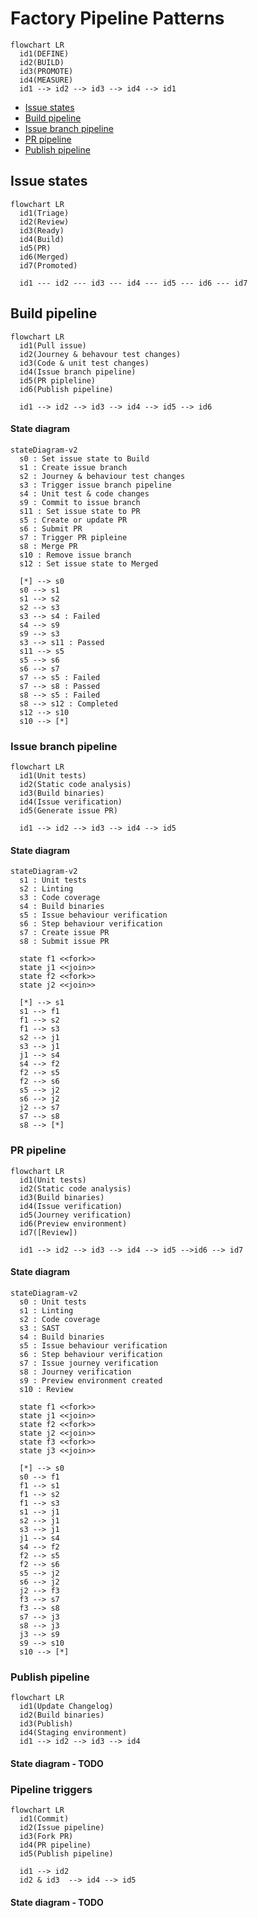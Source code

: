 # Factory Pipeline Patterns
<!-- TODO: Description of continuous engineering pipeline -->

```mermaid
flowchart LR
  id1(DEFINE)
  id2(BUILD)
  id3(PROMOTE)
  id4(MEASURE)
  id1 --> id2 --> id3 --> id4 --> id1
```

<!-- TOC -->
- [Issue states](#issue-states)
- [Build pipeline](#build-pipeline)
- [Issue branch pipeline](#issue-branch-pipeline)
- [PR pipeline](#pr-pipeline)
- [Publish pipeline](#publish-pipeline)
<!-- /TOC -->

## Issue states
<!-- TODO: Description of issue states -->

```mermaid
flowchart LR
  id1(Triage)
  id2(Review)
  id3(Ready)
  id4(Build)
  id5(PR)
  id6(Merged)
  id7(Promoted)
  
  id1 --- id2 --- id3 --- id4 --- id5 --- id6 --- id7
```

## Build pipeline
<!-- TODO: Description of build pipeline -->

```mermaid
flowchart LR
  id1(Pull issue)
  id2(Journey & behavour test changes)
  id3(Code & unit test changes)
  id4(Issue branch pipeline)
  id5(PR pipleline)
  id6(Publish pipeline)
  
  id1 --> id2 --> id3 --> id4 --> id5 --> id6
```

#### State diagram
```mermaid
stateDiagram-v2
  s0 : Set issue state to Build
  s1 : Create issue branch
  s2 : Journey & behaviour test changes
  s3 : Trigger issue branch pipeline
  s4 : Unit test & code changes
  s9 : Commit to issue branch
  s11 : Set issue state to PR
  s5 : Create or update PR
  s6 : Submit PR
  s7 : Trigger PR pipleine
  s8 : Merge PR
  s10 : Remove issue branch
  s12 : Set issue state to Merged
  
  [*] --> s0
  s0 --> s1
  s1 --> s2
  s2 --> s3
  s3 --> s4 : Failed
  s4 --> s9
  s9 --> s3
  s3 --> s11 : Passed
  s11 --> s5
  s5 --> s6
  s6 --> s7
  s7 --> s5 : Failed
  s7 --> s8 : Passed
  s8 --> s5 : Failed
  s8 --> s12 : Completed
  s12 --> s10
  s10 --> [*]
```

### Issue branch pipeline
<!-- TODO: Description of issue branch pipeline -->

```mermaid
flowchart LR
  id1(Unit tests)
  id2(Static code analysis)
  id3(Build binaries)
  id4(Issue verification)
  id5(Generate issue PR)
  
  id1 --> id2 --> id3 --> id4 --> id5
```

#### State diagram
```mermaid
stateDiagram-v2
  s1 : Unit tests
  s2 : Linting
  s3 : Code coverage
  s4 : Build binaries
  s5 : Issue behaviour verification
  s6 : Step behaviour verification
  s7 : Create issue PR
  s8 : Submit issue PR
  
  state f1 <<fork>>
  state j1 <<join>>
  state f2 <<fork>>
  state j2 <<join>>
  
  [*] --> s1
  s1 --> f1
  f1 --> s2
  f1 --> s3
  s2 --> j1
  s3 --> j1
  j1 --> s4
  s4 --> f2
  f2 --> s5
  f2 --> s6
  s5 --> j2
  s6 --> j2
  j2 --> s7
  s7 --> s8
  s8 --> [*]
```

### PR pipeline
<!-- TODO: Description of PR pipeline -->

```mermaid
flowchart LR
  id1(Unit tests)
  id2(Static code analysis)
  id3(Build binaries)
  id4(Issue verification)
  id5(Journey verification)
  id6(Preview environment)
  id7([Review])
  
  id1 --> id2 --> id3 --> id4 --> id5 -->id6 --> id7
```

#### State diagram
```mermaid
stateDiagram-v2
  s0 : Unit tests
  s1 : Linting
  s2 : Code coverage
  s3 : SAST
  s4 : Build binaries
  s5 : Issue behaviour verification
  s6 : Step behaviour verification
  s7 : Issue journey verification
  s8 : Journey verification
  s9 : Preview environment created
  s10 : Review
  
  state f1 <<fork>>
  state j1 <<join>>
  state f2 <<fork>>
  state j2 <<join>>
  state f3 <<fork>>
  state j3 <<join>>
  
  [*] --> s0
  s0 --> f1
  f1 --> s1
  f1 --> s2
  f1 --> s3
  s1 --> j1
  s2 --> j1
  s3 --> j1
  j1 --> s4
  s4 --> f2
  f2 --> s5
  f2 --> s6
  s5 --> j2
  s6 --> j2
  j2 --> f3
  f3 --> s7
  f3 --> s8
  s7 --> j3
  s8 --> j3
  j3 --> s9
  s9 --> s10
  s10 --> [*]
```

### Publish pipeline
<!-- TODO: Description of publish pipeline -->

```mermaid
flowchart LR
  id1(Update Changelog)
  id2(Build binaries)
  id3(Publish)
  id4(Staging environment)
  id1 --> id2 --> id3 --> id4
```

#### State diagram - TODO


### Pipeline triggers
<!-- TODO: Description of pipeline triggers -->

```mermaid
flowchart LR
  id1(Commit)
  id2(Issue pipeline)
  id3(Fork PR)
  id4(PR pipeline)
  id5(Publish pipeline)
  
  id1 --> id2
  id2 & id3  --> id4 --> id5
```

#### State diagram - TODO
